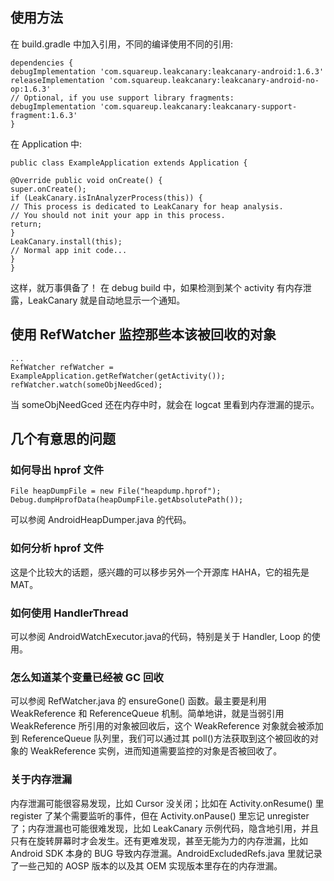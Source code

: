 
## 使用方法

在 build.gradle 中加入引用，不同的编译使用不同的引用:

```
dependencies {
debugImplementation 'com.squareup.leakcanary:leakcanary-android:1.6.3'
releaseImplementation 'com.squareup.leakcanary:leakcanary-android-no-op:1.6.3'
// Optional, if you use support library fragments:
debugImplementation 'com.squareup.leakcanary:leakcanary-support-fragment:1.6.3'
}
```
在 Application 中:

```
public class ExampleApplication extends Application {

@Override public void onCreate() {
super.onCreate();
if (LeakCanary.isInAnalyzerProcess(this)) {
// This process is dedicated to LeakCanary for heap analysis.
// You should not init your app in this process.
return;
}
LeakCanary.install(this);
// Normal app init code...
}
}
```
这样，就万事俱备了！ 在 debug build 中，如果检测到某个 activity 有内存泄露，LeakCanary 就是自动地显示一个通知。


## 使用 RefWatcher 监控那些本该被回收的对象

```
...
RefWatcher refWatcher = ExampleApplication.getRefWatcher(getActivity());
refWatcher.watch(someObjNeedGced);
```
当 someObjNeedGced 还在内存中时，就会在 logcat 里看到内存泄漏的提示。


## 几个有意思的问题

### 如何导出 hprof 文件
```
File heapDumpFile = new File("heapdump.hprof");
Debug.dumpHprofData(heapDumpFile.getAbsolutePath());
```
可以参阅 AndroidHeapDumper.java 的代码。

### 如何分析 hprof 文件

这是个比较大的话题，感兴趣的可以移步另外一个开源库 HAHA，它的祖先是 MAT。

### 如何使用 HandlerThread

可以参阅 AndroidWatchExecutor.java的代码，特别是关于 Handler, Loop 的使用。

### 怎么知道某个变量已经被 GC 回收

可以参阅 RefWatcher.java 的 ensureGone() 函数。最主要是利用 WeakReference 和 ReferenceQueue 机制。简单地讲，就是当弱引用 WeakReference 所引用的对象被回收后，这个 WeakReference 对象就会被添加到 ReferenceQueue 队列里，我们可以通过其 poll()方法获取到这个被回收的对象的 WeakReference 实例，进而知道需要监控的对象是否被回收了。

### 关于内存泄漏

内存泄漏可能很容易发现，比如 Cursor 没关闭；比如在 Activity.onResume() 里 register 了某个需要监听的事件，但在 Activity.onPause() 里忘记 unregister 了；内存泄漏也可能很难发现，比如 LeakCanary 示例代码，隐含地引用，并且只有在旋转屏幕时才会发生。还有更难发现，甚至无能为力的内存泄漏，比如 Android SDK 本身的 BUG 导致内存泄漏。AndroidExcludedRefs.java 里就记录了一些己知的 AOSP 版本的以及其 OEM 实现版本里存在的内存泄漏。

